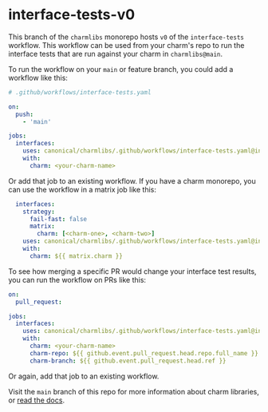 # interface-tests-v0

This branch of the `charmlibs` monorepo hosts `v0` of the `interface-tests` workflow.
This workflow can be used from your charm's repo to run the interface tests that are run against your charm in `charmlibs@main`.

To run the workflow on your `main` or feature branch, you could add a workflow like this:

```yaml
# .github/workflows/interface-tests.yaml

on:
  push:
    - 'main'

jobs:
  interfaces:
    uses: canonical/charmlibs/.github/workflows/interface-tests.yaml@interface-tests-v0
    with:
      charm: <your-charm-name>
```

Or add that job to an existing workflow.
If you have a charm monorepo, you can use the workflow in a matrix job like this:

```yaml
  interfaces:
    strategy:
      fail-fast: false
      matrix:
        charm: [<charm-one>, <charm-two>]
    uses: canonical/charmlibs/.github/workflows/interface-tests.yaml@interface-tests-v0
    with:
      charm: ${{ matrix.charm }}
```

To see how merging a specific PR would change your interface test results, you can run the workflow on PRs like this:

```yaml
on:
  pull_request:

jobs:
  interfaces:
    uses: canonical/charmlibs/.github/workflows/interface-tests.yaml@interface-tests-v0
    with:
      charm: <your-charm-name>
      charm-repo: ${{ github.event.pull_request.head.repo.full_name }}
      charm-branch: ${{ github.event.pull_request.head.ref }}
```

Or again, add that job to an existing workflow.

Visit the `main` branch of this repo for more information about charm libraries, or [read the docs](https://documentation.ubuntu.com/charmlibs).
